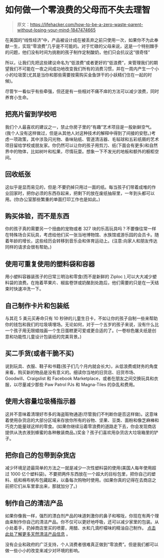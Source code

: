 # 如何做一个零浪费的父母而不失去理智

> 原文：<https://lifehacker.com/how-to-be-a-zero-waste-parent-without-losing-your-mind-1847474665>

在美国的“线性经济”中，产品被设计成在被丢弃之前只使用一次，如果你不为此奉献一生，实现“零浪费”几乎是不可能的。对于忙碌的父母来说，这是一个特别棘手的问题，他们没有时间为挑剔的孩子制作定制酸奶，他们只会抗议这“很奇怪”



所以，让我们先把这些建议命名为“低浪费”或者更好的“低浪费”，来管理我们的期望我们不可能在一夜之间成功地改变我们所有的消费习惯，并在一周内产生一个小小的垃圾筐(尤其是当你和那些需要按需购买金鱼饼干的小妖精们住在一起的时候)。

尽管乍一看似乎有些牵强，但还是有一些相对不痛不痒的方法可以减少浪费，同时养育小生命。

## 把亮片留到学校吧

我们个人最喜欢的建议之一，禁止你房子里的“有趣”艺术项目是一股新鲜空气。(我个人没有这样做过，但是从其他人对这种技术的解释中得到了间接的安慰。)考虑一项政策，其中涉及闪光物、香味贴纸、管道清洁器、毛毡球和五彩纸屑的艺术项目留给学校或朋友家。你仍然可以让你的孩子用剪刀、纸(下面会有更多)和自然界中的物体，比如树叶和松果，尽情玩耍。想象一下不发光的地板和额外的橱柜空间。

## 回收纸张

这似乎是显而易见的，但是:不要扔掉只用过一面的纸。每当孩子们带着成堆的作业回家时，把你必须的东西存起来，把剩下的放在废纸抽屉里，一年到头都可以用。(你办公室那些繁重的单面打印工作也是如此。)

## 购买体验，而不是东西

你的孩子真的需要另一个扭曲的宠物或者 327 块的乐高玩具吗？不要像往常一样在特殊场合买玩具，考虑给他们买一张当地博物馆、水族馆或游乐园的会员卡。随着年龄的增长，这些经历会转移到音乐会和体育运动上。(注意:向家人和朋友传达同样的请求会很有帮助。)

## 使用可重复使用的塑料袋和容器

用小塑料容器装孩子的日常三明治和零食(而不是新鲜的 Ziploc ),可以大大减少塑料袋的浪费。在拖着苹果片、椒盐卷饼或奶酪到处跑后，他们需要的只是在一天结束时快速冲洗一下。

## 自己制作卡片和包装纸

与其花 5 美元买寿命只有 10 秒钟的儿童生日卡，不如让你的孩子自制一些来帮助你的钱包和我们的垃圾填埋场。无论如何，对于一个五岁的孩子来说，没有什么比一个孩子用无限蜡烛画一个生日蛋糕更可爱或更合适的了。(一卷棕色屠夫纸是创意和功能性儿童设计包装纸的完美背景。)

## 买二手货(或者干脆不买)

说到玩具、衣服、鞋子和书籍(孩子们几个月内就会长大)，从低浪费或财务的角度来看，购买新的物品是没有意义的。细读你当地的旧货店、旧货市场、Goodwill、Craigslist 和 Facebook Marketplace，或者在朋友之间交换玩具和衣服，以尽量减少那些 Paw Patrol PJs 和 Magna-Tiles 的杂乱和费用。

## 使用大容量垃圾桶指示器

这并不意味着清理好市多的海盗赃物通道(尽管我们不判断你是否这样做)。这意味着使用杂货店的大部分区域来存放你所有的谷物、坚果、豆类、面粉和像芝麻棒和巧克力能量球这样的零食。(如果你继续沿着零浪费的道路走下去，你会发现商店提供从洗衣液到蜂蜜的各种散装商品。)奖金？孩子们喜欢用杂货店大垃圾箱里的铲子。

## 把你自己的包带到杂货店

减少环境足迹最简单的方法之一就是减少一次性塑料袋的使用(美国人每年使用超过 1000 亿个塑料袋)。不要把两件东西放在一个超大的目标包里，把你自己的塑料、纸和棉布帆布包藏起来，以备每次购物时使用。(如果你真的记得在去商店之前把它们从车里拿出来，那就加分了。)

## 制作自己的清洁产品

如果你像我一样，强烈的漂白剂产品的味道刺激你的鼻子和喉咙，你现在有两个理由来制作你自己的清洁产品。你不仅可以更好地呼吸，还可以减少家里的包装。从小处着手，扔掉商店里买的喷雾，用醋、水和几滴柠檬味的精油自己制作。 [点击此处了解更多天然清洁产品信息](https://lifehacker.com/these-are-the-only-natural-cleaning-products-that-actua-1846678687) 。

没有企业和政府的广泛支持，个人消费者很难真正做到“零浪费”。但是我们都可以做一些小小的改变来减少对环境的影响。
